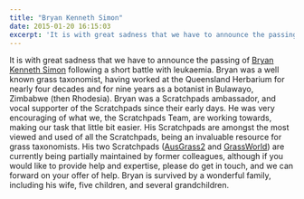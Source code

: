 ```yaml
---
title: "Bryan Kenneth Simon"
date: 2015-01-20 16:15:03
excerpt: 'It is with great sadness that we have to announce the passing of <a href="http://scratchpads.eu/ambassador/bryan-simon">Bryan Kenneth Simon</a> following a short battle with leukaemia.'
---
```


It is with great sadness that we have to announce the passing of <a href="http://scratchpads.eu/ambassador/bryan-simon">Bryan Kenneth Simon</a> following a short battle with leukaemia.
Bryan was a well known grass taxonomist, having worked at the Queensland Herbarium for nearly four decades and for nine years as a botanist in Bulawayo, Zimbabwe (then Rhodesia).
Bryan was a Scratchpads ambassador, and vocal supporter of the Scratchpads since their early days. He was very encouraging of what we, the Scratchpads Team, are working towards, making our task that little bit easier. His Scratchpads are amongst the most viewed and used of all the Scratchpads, being an invaluable resource for grass taxonomists. His two Scratchpads (<a href="http://ausgrass2.myspecies.info/">AusGrass2</a> and <a href="http://grassworld.myspecies.info/">GrassWorld</a>) are currently being partially maintained by former colleagues, although if you would like to provide help and expertise, please do get in touch, and we can forward on your offer of help.
Bryan is survived by a wonderful family, including his wife, five children, and several grandchildren.
